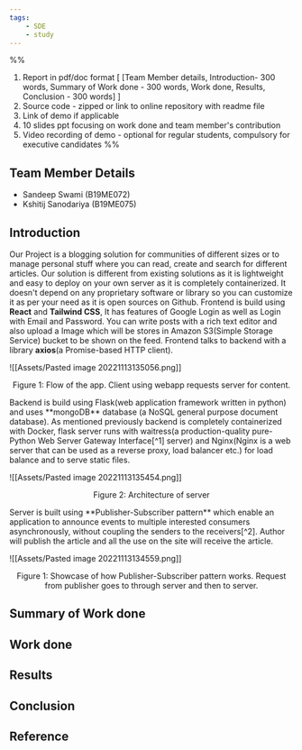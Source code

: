 ```yaml
---
tags:
	- SDE
	- study
---
```


%%
1. Report in pdf/doc format [ [Team Member details, Introduction- 300 words, Summary of Work done - 300 words, Work done, Results, Conclusion - 300 words] ] 
2. Source code - zipped or link to online repository with readme file  
3. Link of demo if applicable  
4. 10 slides ppt focusing on work done and team member's contribution   
5. Video recording of demo - optional for regular students, compulsory for executive candidates
%%

## Team Member Details
- Sandeep Swami (B19ME072)
- Kshitij Sanodariya (B19ME075)

## Introduction

Our Project is a blogging solution for communities of different sizes or to manage personal stuff where you can read, create and search for different articles. Our solution is different from existing solutions as it is lightweight and easy to deploy on your own server as it is completely containerized. It doesn't depend on any proprietary software or library so you can customize it as per your need as it is open sources on Github. Frontend is build using **React** and **Tailwind CSS**, It has features of Google Login as well as Login with Email and Password. You can write posts with a rich text editor and also upload a Image which will be stores in Amazon S3(Simple Storage Service) bucket to be shown on the feed. Frontend talks to backend with a library **axios**(a Promise-based HTTP client). 

![[Assets/Pasted image 20221113135056.png]]
<p align="center" >Figure 1: Flow of the app. Client using webapp requests server for content. </p>
Backend is build using Flask(web application framework written in python) and uses **mongoDB** database (a NoSQL general purpose document database). As mentioned previously backend is completely containerized with Docker, flask server runs with waitress(a production-quality pure-Python Web Server Gateway Interface[^1] server) and Nginx(Nginx is a web server that can be used as a reverse proxy, load balancer etc.) for load balance and to serve static files. 

![[Assets/Pasted image 20221113135454.png]]
<p align="center" >Figure 2: Architecture of server</p>
Server is built using **Publisher-Subscriber pattern** which enable an application to announce events to multiple interested consumers asynchronously, without coupling the senders to the receivers[^2]. Author will publish the article and all the use on the site will receive the article.

![[Assets/Pasted image 20221113134559.png]]
<p align="center" >Figure 1: Showcase of how Publisher-Subscriber pattern works. Request from  publisher goes to through server and then to server. </p> 












## Summary of Work done





## Work done





## Results





## Conclusion

[^1]: The Web Server Gateway Interface is a simple calling convention for web servers to forward requests to web applications or frameworks written in the Python programming language.

## Reference
[^2]: https://learn.microsoft.com/en-us/azure/architecture/patterns/publisher-subscriber